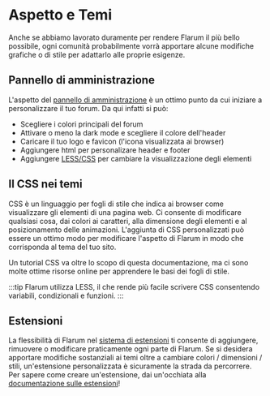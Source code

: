 <template>
  <outdated-it class="blue"></outdated-it>
</template>

# Aspetto e Temi

Anche se abbiamo lavorato duramente per rendere Flarum il più bello possibile, ogni comunità probabilmente vorrà apportare alcune modifiche grafiche o di stile per adattarlo alle proprie esigenze.

## Pannello di amministrazione

L'aspetto del [pannello di amministrazione](../admin.md) è un ottimo punto da cui iniziare a personalizzare il tuo forum. Da qui infatti si può:

- Scegliere i colori principali del forum
- Attivare o meno la dark mode e scegliere il colore dell'header
- Caricare il tuo logo e favicon (l'icona visualizzata ai browser)
- Aggiungere html per personalizare header e footer
- Aggiungere [LESS/CSS](#css-theming) per cambiare la visualizzazione degli elementi

## Il CSS nei temi

CSS è un linguaggio per fogli di stile che indica ai browser come visualizzare gli elementi di una pagina web. Ci consente di modificare qualsiasi cosa, dai colori ai caratteri, alla dimensione degli elementi e al posizionamento delle animazioni. L'aggiunta di CSS personalizzati può essere un ottimo modo per modificare l'aspetto di Flarum in modo che corrisponda al tema del tuo sito.

Un tutorial CSS va oltre lo scopo di questa documentazione, ma ci sono molte ottime risorse online per apprendere le basi dei fogli di stile.

:::tip
Flarum utilizza LESS, il che rende più facile scrivere CSS consentendo variabili, condizionali e funzioni.
:::

## Estensioni

La flessibilità di Flarum nel [sistema di estensioni](extensions.md) ti consente di aggiungere, rimuovere o modificare praticamente ogni parte di Flarum. Se si desidera apportare modifiche sostanziali ai temi oltre a cambiare colori / dimensioni / stili, un'estensione personalizzata è sicuramente la strada da percorrere. Per sapere come creare un'estensione, dai un'occhiata alla [documentazione sulle estensioni](extend/README.md)!
